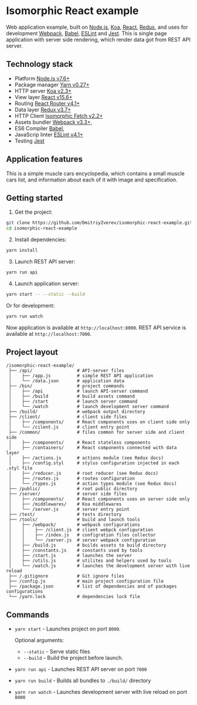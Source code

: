 # **Isomorphic React example**

Web application example, built on 
[Node.js](https://nodejs.org/), 
[Koa](http://koajs.com/), 
[React](https://facebook.github.io/react/), 
[Redux](http://redux.js.org/), 
and uses for development 
[Webpack](https://webpack.js.org/), 
[Babel](https://babeljs.io/), 
[ESLint](https://eslint.org/) and 
[Jest](https://facebook.github.io/jest/). 
This is single page application with server side rendering, which render data 
got from REST API server.

## **Technology stack**

 * Platform [Node.js v7.6+](https://nodejs.org/)
 * Package manager [Yarn v0.27+](https://yarnpkg.com/lang/en/)
 * HTTP server [Koa v2.3+](http://koajs.com/)
 * View layer [React v15.6+](https://facebook.github.io/react/)
 * Routing [React Router v4.1+](https://reacttraining.com/react-router/)
 * Data layer [Redux v3.7+](http://redux.js.org/)
 * HTTP Client [Isomorphic Fetch v2.2+](https://github.com/matthew-andrews/isomorphic-fetch)
 * Assets bundler [Webpack v3.3+](https://webpack.js.org/),
 * ES6 Compiler [Babel](https://babeljs.io/),
 * JavaScrip linter [ESLint v4.1+](https://eslint.org/)
 * Testing [Jest](https://facebook.github.io/jest/)

## **Application features**

This is a simple muscle cars encyclopedia, which contains a small muscle cars 
list, and information about each of it with image and specification.

## **Getting started**

1. Get the project:

```bash
git clone https://github.com/DmitriyZverev/isomorphic-react-example.git && \
cd isomorphic-react-example
```
2. Install dependencies:

```bash
yarn install
```

3. Launch REST API server:
```bash
yarn run api
```

4. Launch application server:
```bash
yarn start -- --static --build
```
Or for development:

```bash
yarn run watch
```
Now application is available at `http://localhost:8000`.
REST API service is available at `http://localhost:7000`.

## **Project layout**

```
/isomorphic-react-example/
 ├── /api/                 # API-server files
 │    ├── /app.js          # simple REST API application
 │    └── /data.json       # application data
 ├── /bin/                 # project commands
 │    ├── /api             # launch API-server command
 │    ├── /build           # build assets command
 │    ├── /start           # launch server command
 │    └── /watch           # launch development server command
 ├── /build/               # webpack output directory
 ├── /client/              # client side files
 │    ├── /components/     # React components uses on client side only
 │    └── /cilent.js       # client entry point
 ├── /common/              # files common for server side and client side
 │    ├── /components/     # React stateless components
 │    ├── /containers/     # React components connected with data layer
 │    ├── /actions.js      # actions module (see Redux docs)
 │    ├── /config.styl     # stylus configuration injected in each .styl file
 │    ├── /reducer.js      # root reducer (see Redux docs)
 │    ├── /routes.js       # routes configuration
 │    └── /types.js        # action types module (see Redux docs)
 ├── /public/              # root public directory
 ├── /server/              # server side files
 │    ├── /components/     # React components uses on server side only
 │    ├── /middlewares/    # Koa middlewares
 │    └── /server.js       # server entry point
 ├── /test/                # tests directory
 ├── /tools/               # build and launch tools
 │    ├── /webpack/        # webpack configurations
 │    │    ├── /client.js  # client webpck configuration
 │    │    ├── /index.js   # configration files collector 
 │    │    └── /server.js  # server webpack configuration
 │    ├── /build.js        # builds assets to build directory
 │    ├── /constants.js    # constants used by tools
 │    ├── /start.js        # launches the server
 │    ├── /utils.js        # utilites and helpers used by tools
 │    └── /watch.js        # launches the development server with live reload
 ├── /.gitignore           # Git ignore files
 ├── /config.js            # main project configuration file
 ├── /package.json         # list of dependencies and of packages configurations
 └── /yarn.lock            # dependencies lock file
```

## **Commands**

* `yarn start` - Launches project on port `8000`.
   
   Optional arguments:
   
   * `--static` - Serve static files
   * `--build` - Build the project before launch.
* `yarn run api` - Launches REST API server on port `7000`
* `yarn run build` - Builds all bundles to `./build/` directory
* `yarn run watch` - Launches development server with live reload on port `8000`